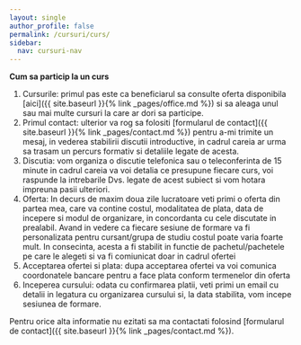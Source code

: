 ```yaml
---
layout: single
author_profile: false
permalink: /cursuri/curs/
sidebar:
  nav: cursuri-nav
---
```


**Cum sa particip la un curs**

1) Cursurile: primul pas este ca beneficiarul sa consulte oferta disponibila [aici]({{ site.baseurl }}{% link _pages/office.md %}) si sa aleaga unul sau mai multe cursuri la care ar dori sa participe. 
2) Primul contact: ulterior va rog sa folositi [formularul de contact]({{ site.baseurl }}{% link _pages/contact.md %}) pentru a-mi trimite un mesaj, in vederea stabilirii discutii introductive, in cadrul careia ar urma sa trasam un percurs formativ si detaliile legate de acesta. 
3) Discutia: vom organiza o discutie telefonica sau o teleconferinta de 15 minute in cadrul careia va voi detalia ce presupune fiecare curs, voi raspunde la intrebarile Dvs. legate de acest subiect si vom hotara impreuna pasii ulteriori.
4) Oferta: In decurs de maxim doua zile lucratoare veti primi o oferta din partea mea, care va contine costul, modalitatea de plata, data de incepere si modul de organizare, in concordanta cu cele discutate in prealabil. Avand in vedere ca fiecare sesiune de formare va fi personalizata pentru cursant/grupa de studiu costul poate varia foarte mult. In consecinta, acesta a fi stabilit in functie de pachetul/pachetele pe care le alegeti si va fi comiunicat doar in cadrul ofertei
5) Acceptarea ofertei si plata: dupa acceptarea ofertei va voi comunica coordonatele bancare pentru a face plata conform termenelor din oferta
6) Inceperea cursului: odata cu confirmarea platii, veti primi un email cu detalii in legatura cu organizarea cursului si, la data stabilita, vom incepe sesiunea de formare.

Pentru orice alta informatie nu ezitati sa ma contactati folosind [formularul de contact]({{ site.baseurl }}{% link _pages/contact.md %}).

